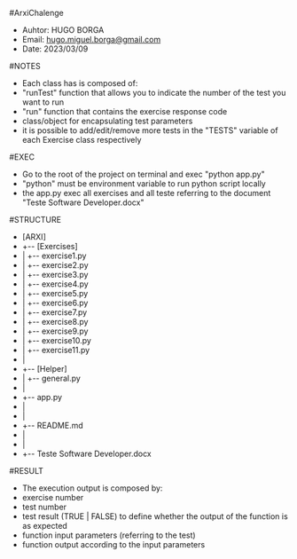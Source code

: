 #ArxiChalenge
- Auhtor: HUGO BORGA
- Email: hugo.miguel.borga@gmail.com
- Date: 2023/03/09

#NOTES
- Each class has is composed of:
- "runTest" function that allows you to indicate the number of the test you want to run
- "run" function that contains the exercise response code
- class/object for encapsulating test parameters
- it is possible to add/edit/remove more tests in the "TESTS" variable of each Exercise class respectively

#EXEC
- Go to the root of the project on terminal and exec "python app.py"
- "python" must be environment variable to run python script locally
- the app.py exec all exercises and all teste referring to the document "Teste Software Developer.docx"

#STRUCTURE
- [ARXI]
- +-- [Exercises]
- |    +-- exercise1.py
- |    +-- exercise2.py
- |    +-- exercise3.py
- |    +-- exercise4.py
- |    +-- exercise5.py
- |    +-- exercise6.py
- |    +-- exercise7.py
- |    +-- exercise8.py
- |    +-- exercise9.py
- |    +-- exercise10.py
- |    +-- exercise11.py
- |
- +-- [Helper]
- |   +-- general.py
- |
- +-- app.py
- |
- |
- +-- README.md
- |
- |
- +-- Teste Software Developer.docx

#RESULT
- The execution output is composed by:
- exercise number
- test number
- test result (TRUE | FALSE) to define whether the output of the function is as expected
- function input parameters (referring to the test)
- function output according to the input parameters

